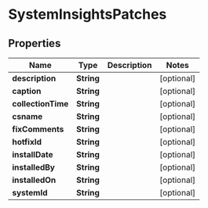 

# SystemInsightsPatches


## Properties

| Name | Type | Description | Notes |
|------------ | ------------- | ------------- | -------------|
|**description** | **String** |  |  [optional] |
|**caption** | **String** |  |  [optional] |
|**collectionTime** | **String** |  |  [optional] |
|**csname** | **String** |  |  [optional] |
|**fixComments** | **String** |  |  [optional] |
|**hotfixId** | **String** |  |  [optional] |
|**installDate** | **String** |  |  [optional] |
|**installedBy** | **String** |  |  [optional] |
|**installedOn** | **String** |  |  [optional] |
|**systemId** | **String** |  |  [optional] |



